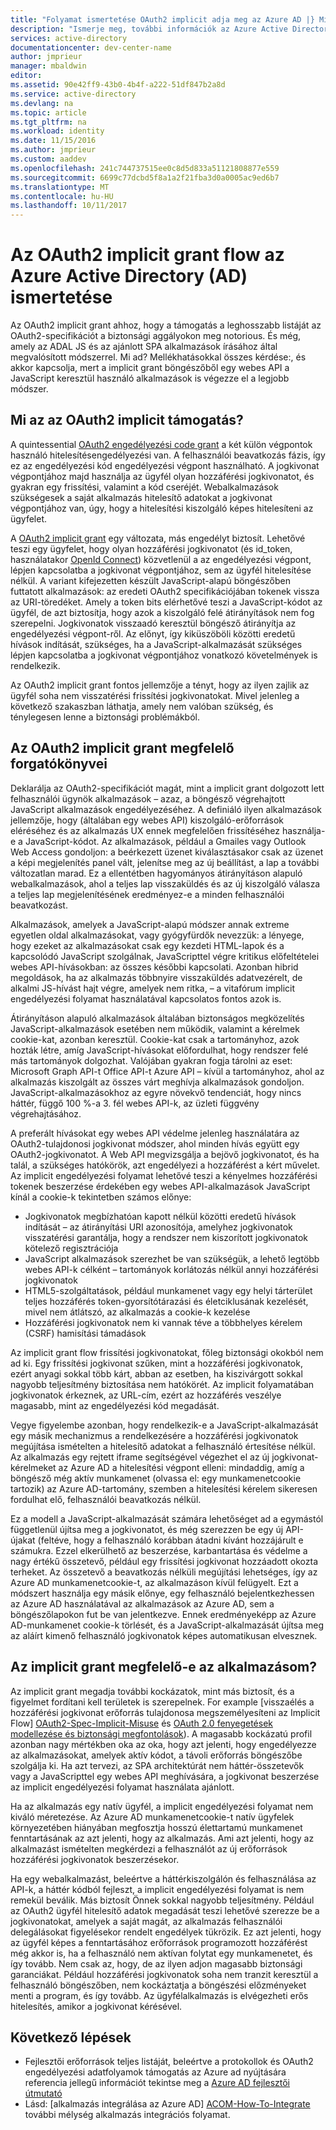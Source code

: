 ```yaml
---
title: "Folyamat ismertetése OAuth2 implicit adja meg az Azure AD |} Microsoft Docs"
description: "Ismerje meg, további információk az Azure Active Directory végrehajtásának OAuth2 implicit biztosítani folyamata, és hogy-e megfelelő az alkalmazás."
services: active-directory
documentationcenter: dev-center-name
author: jmprieur
manager: mbaldwin
editor: 
ms.assetid: 90e42ff9-43b0-4b4f-a222-51df847b2a8d
ms.service: active-directory
ms.devlang: na
ms.topic: article
ms.tgt_pltfrm: na
ms.workload: identity
ms.date: 11/15/2016
ms.author: jmprieur
ms.custom: aaddev
ms.openlocfilehash: 241c744737515ee0c8d5d833a51121808877e559
ms.sourcegitcommit: 6699c77dcbd5f8a1a2f21fba3d0a0005ac9ed6b7
ms.translationtype: MT
ms.contentlocale: hu-HU
ms.lasthandoff: 10/11/2017
---
```

# <a name="understanding-the-oauth2-implicit-grant-flow-in-azure-active-directory-ad"></a>Az OAuth2 implicit grant flow az Azure Active Directory (AD) ismertetése
Az OAuth2 implicit grant ahhoz, hogy a támogatás a leghosszabb listáját az OAuth2-specifikációt a biztonsági aggályokon meg notorious. És még, amely az ADAL JS és az ajánlott SPA alkalmazások írásához által megvalósított módszerrel. Mi ad? Mellékhatásokkal összes kérdése:, és akkor kapcsolja, mert a implicit grant böngészőből egy webes API a JavaScript keresztül használó alkalmazások is végezze el a legjobb módszer.

## <a name="what-is-the-oauth2-implicit-grant"></a>Mi az az OAuth2 implicit támogatás?
A quintessential [OAuth2 engedélyezési code grant](https://tools.ietf.org/html/rfc6749#section-1.3.1) a két külön végpontok használó hitelesítésengedélyezési van. A felhasználói beavatkozás fázis, így ez az engedélyezési kód engedélyezési végpont használható. A jogkivonat végpontjához majd használja az ügyfél olyan hozzáférési jogkivonatot, és gyakran egy frissítési, valamint a kód cseréjét. Webalkalmazások szükségesek a saját alkalmazás hitelesítő adatokat a jogkivonat végpontjához van, úgy, hogy a hitelesítési kiszolgáló képes hitelesíteni az ügyfelet.

A [OAuth2 implicit grant](https://tools.ietf.org/html/rfc6749#section-1.3.2) egy változata, más engedélyt biztosít. Lehetővé teszi egy ügyfelet, hogy olyan hozzáférési jogkivonatot (és id_token, használatakor [OpenId Connect](http://openid.net/specs/openid-connect-core-1_0.html)) közvetlenül a az engedélyezési végpont, lépjen kapcsolatba a jogkivonat végpontjához, sem az ügyfél hitelesítése nélkül. A variant kifejezetten készült JavaScript-alapú böngészőben futtatott alkalmazások: az eredeti OAuth2 specifikációjában tokenek vissza az URI-töredéket. Amely a token bits elérhetővé teszi a JavaScript-kódot az ügyfél, de azt biztosítja, hogy azok a kiszolgáló felé átirányítások nem fog szerepelni. Jogkivonatok visszaadó keresztül böngésző átirányítja az engedélyezési végpont-ről. Az előnyt, így kiküszöböli közötti eredetű hívások indítását, szükséges, ha a JavaScript-alkalmazását szükséges lépjen kapcsolatba a jogkivonat végpontjához vonatkozó követelmények is rendelkezik.

Az OAuth2 implicit grant fontos jellemzője a tényt, hogy az ilyen zajlik az ügyfél soha nem visszatérési frissítési jogkivonatokat. Mivel jelenleg a következő szakaszban láthatja, amely nem valóban szükség, és ténylegesen lenne a biztonsági problémákból.

## <a name="suitable-scenarios-for-the-oauth2-implicit-grant"></a>Az OAuth2 implicit grant megfelelő forgatókönyvei
Deklarálja az OAuth2-specifikációt magát, mint a implicit grant dolgozott lett felhasználói ügynök alkalmazások – azaz, a böngésző végrehajtott JavaScript alkalmazások engedélyezéséhez. A definiáló ilyen alkalmazások jellemzője, hogy (általában egy webes API) kiszolgáló-erőforrások eléréséhez és az alkalmazás UX ennek megfelelően frissítéséhez használja-e a JavaScript-kódot. Az alkalmazások, például a Gmailes vagy Outlook Web Access gondoljon: a beérkezett üzenet kiválasztásakor csak az üzenet a képi megjelenítés panel vált, jelenítse meg az új beállítást, a lap a további változatlan marad. Ez a ellentétben hagyományos átirányításon alapuló webalkalmazások, ahol a teljes lap visszaküldés és az új kiszolgáló válasza a teljes lap megjelenítésének eredményez-e a minden felhasználói beavatkozást.

Alkalmazások, amelyek a JavaScript-alapú módszer annak extreme egyetlen oldal alkalmazásokat, vagy gyógyfürdők nevezzük: a lényege, hogy ezeket az alkalmazásokat csak egy kezdeti HTML-lapok és a kapcsolódó JavaScript szolgálnak, JavaScripttel végre kritikus előfeltételei webes API-hívásokban: az összes későbbi kapcsolati. Azonban hibrid megoldások, ha az alkalmazás többnyire visszaküldés adatvezérelt, de alkalmi JS-hívást hajt végre, amelyek nem ritka, – a vitafórum implicit engedélyezési folyamat használatával kapcsolatos fontos azok is.

Átirányításon alapuló alkalmazások általában biztonságos megközelítés JavaScript-alkalmazások esetében nem működik, valamint a kérelmek cookie-kat, azonban keresztül. Cookie-kat csak a tartományhoz, azok hozták létre, amíg JavaScript-hívásokat előfordulhat, hogy rendszer felé más tartományok dolgozhat. Valójában gyakran fogja tárolni az eset: Microsoft Graph API-t Office API-t Azure API – kívül a tartományhoz, ahol az alkalmazás kiszolgált az összes várt meghívja alkalmazások gondoljon. JavaScript-alkalmazásokhoz az egyre növekvő tendenciát, hogy nincs háttér, függő 100 %-a 3. fél webes API-k, az üzleti függvény végrehajtásához.

A preferált hívásokat egy webes API védelme jelenleg használatára az OAuth2-tulajdonosi jogkivonat módszer, ahol minden hívás együtt egy OAuth2-jogkivonatot. A Web API megvizsgálja a bejövő jogkivonatot, és ha talál, a szükséges hatókörök, azt engedélyezi a hozzáférést a kért művelet. Az implicit engedélyezési folyamat lehetővé teszi a kényelmes hozzáférési tokenek beszerzése érdekében egy webes API-alkalmazások JavaScript kínál a cookie-k tekintetben számos előnye:

* Jogkivonatok megbízhatóan kapott nélkül közötti eredetű hívások indítását – az átirányítási URI azonosítója, amelyhez jogkivonatok visszatérési garantálja, hogy a rendszer nem kiszorított jogkivonatok kötelező regisztrációja
* JavaScript alkalmazások szerezhet be van szükségük, a lehető legtöbb webes API-k célként – tartományok korlátozás nélkül annyi hozzáférési jogkivonatok
* HTML5-szolgáltatások, például munkamenet vagy egy helyi tárterület teljes hozzáférés token-gyorsítótárazási és életciklusának kezelését, mivel nem átlátszó, az alkalmazás a cookie-k kezelése
* Hozzáférési jogkivonatok nem ki vannak téve a többhelyes kérelem (CSRF) hamisítási támadások

Az implicit grant flow frissítési jogkivonatokat, főleg biztonsági okokból nem ad ki. Egy frissítési jogkivonat szűken, mint a hozzáférési jogkivonatok, ezért anyagi sokkal több kárt, abban az esetben, ha kiszivárgott sokkal nagyobb teljesítmény biztosítása nem hatókörét. Az implicit folyamatában jogkivonatok érkeznek, az URL-cím, ezért az hozzáférés veszélye magasabb, mint az engedélyezési kód megadását.

Vegye figyelembe azonban, hogy rendelkezik-e a JavaScript-alkalmazását egy másik mechanizmus a rendelkezésére a hozzáférési jogkivonatok megújítása ismételten a hitelesítő adatokat a felhasználó értesítése nélkül. Az alkalmazás egy rejtett iframe segítségével végezhet el az új jogkivonat-kérelmeket az Azure AD a hitelesítési végpont elleni: mindaddig, amíg a böngésző még aktív munkamenet (olvassa el: egy munkamenetcookie tartozik) az Azure AD-tartomány, szemben a hitelesítési kérelem sikeresen fordulhat elő, felhasználói beavatkozás nélkül.

Ez a modell a JavaScript-alkalmazását számára lehetőséget ad a egymástól függetlenül újítsa meg a jogkivonatot, és még szerezzen be egy új API-újakat (feltéve, hogy a felhasználó korábban átadni kívánt hozzájárult e számukra. Ezzel elkerülhető az beszerzése, karbantartása és védelme a nagy értékű összetevő, például egy frissítési jogkivonat hozzáadott okozta terheket. Az összetevő a beavatkozás nélküli megújítási lehetséges, így az Azure AD munkamenetcookie-t, az alkalmazáson kívül felügyelt. Ezt a módszert használja egy másik előnye, egy felhasználó bejelentkezhessen az Azure AD használatával az alkalmazások az Azure AD, sem a böngészőlapokon fut be van jelentkezve. Ennek eredményeképp az Azure AD-munkamenet cookie-k törlését, és a JavaScript-alkalmazását újítsa meg az aláírt kimenő felhasználó jogkivonatok képes automatikusan elvesznek.

## <a name="is-the-implicit-grant-suitable-for-my-app"></a>Az implicit grant megfelelő-e az alkalmazásom?
Az implicit grant megadja további kockázatok, mint más biztosít, és a figyelmet fordítani kell területek is szerepelnek. For example [visszaélés a hozzáférési jogkivonat erőforrás tulajdonosa megszemélyesíteni az Implicit Flow] [ OAuth2-Spec-Implicit-Misuse] és [OAuth 2.0 fenyegetések modellezése és biztonsági megfontolások][OAuth2-Threat-Model-And-Security-Implications]). A magasabb kockázatú profil azonban nagy mértékben oka az oka, hogy azt jelenti, hogy engedélyezze az alkalmazásokat, amelyek aktív kódot, a távoli erőforrás böngészőbe szolgálja ki. Ha azt tervezi, az SPA architektúrát nem háttér-összetevők vagy a JavaScripttel egy webes API meghívására, a jogkivonat beszerzése az implicit engedélyezési folyamat használata ajánlott.

Ha az alkalmazás egy natív ügyfél, a implicit engedélyezési folyamat nem kiváló méretezése. Az Azure AD munkamenetcookie-t natív ügyfelek környezetében hiányában megfosztja hosszú élettartamú munkamenet fenntartásának az azt jelenti, hogy az alkalmazás. Ami azt jelenti, hogy az alkalmazást ismételten megkérdezi a felhasználót az új erőforrások hozzáférési jogkivonatok beszerzésekor.

Ha egy webalkalmazást, beleértve a háttérkiszolgálón és felhasználása az API-k, a háttér kódból fejleszt, a implicit engedélyezési folyamat is nem remekül beválik. Más biztosít Önnek sokkal nagyobb teljesítmény. Például az OAuth2 ügyfél hitelesítő adatok megadását teszi lehetővé szerezze be a jogkivonatokat, amelyek a saját magát, az alkalmazás felhasználói delegálásokat figyelésekor rendelt engedélyek tükrözik. Ez azt jelenti, hogy az ügyfél képes a fenntartásához erőforrások programozott hozzáférést még akkor is, ha a felhasználó nem aktívan folytat egy munkamenetet, és így tovább. Nem csak az, hogy, de az ilyen adjon magasabb biztonsági garanciákat. Például hozzáférési jogkivonatok soha nem tranzit keresztül a felhasználó böngészőben, nem kockáztatja a böngészési előzményeket menti a program, és így tovább. Az ügyfélalkalmazás is elvégezheti erős hitelesítés, amikor a jogkivonat kérésével.

## <a name="next-steps"></a>Következő lépések
* Fejlesztői erőforrások teljes listáját, beleértve a protokollok és OAuth2 engedélyezési adatfolyamok támogatás az Azure ad nyújtására referencia jellegű információt tekintse meg a [Azure AD fejlesztői útmutató][AAD-Developers-Guide]
* Lásd: [alkalmazás integrálása az Azure AD] [ ACOM-How-To-Integrate] további mélység alkalmazás integrációs folyamat.

<!--Image references-->

<!--Reference style links in use-->
[AAD-Developers-Guide]: active-directory-developers-guide.md
[ACOM-How-And-Why-Apps-Added-To-AAD]: active-directory-how-applications-are-added.md
[ACOM-How-To-Integrate]: active-directory-how-to-integrate.md
[OAuth2-Spec-Implicit-Misuse]: https://tools.ietf.org/html/rfc6749#section-10.16
[OAuth2-Threat-Model-And-Security-Implications]: https://tools.ietf.org/html/rfc6819
